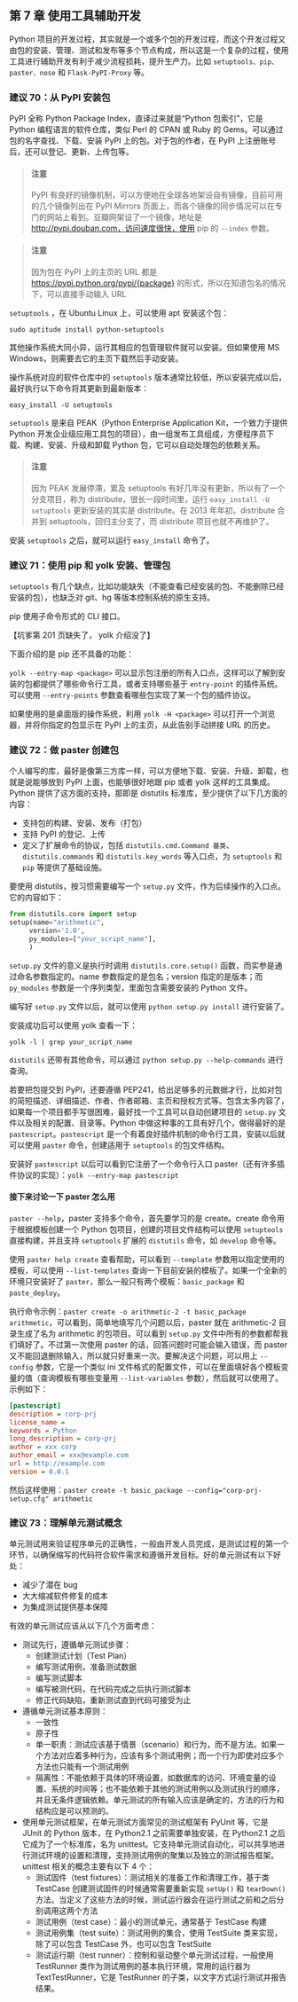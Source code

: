 ## 第 7 章 使用工具辅助开发

Python 项目的开发过程，其实就是一个或多个包的开发过程，而这个开发过程又由包的安装、管理、测试和发布等多个节点构成，所以这是一个复杂的过程，使用工具进行辅助开发有利于减少流程损耗，提升生产力。比如 `setuptools、pip、paster、nose` 和 `Flask-PyPI-Proxy` 等。

### 建议 70：从 PyPI 安装包

PyPI 全称 Python Package Index，直译过来就是“Python 包索引”，它是 Python 编程语言的软件仓库，类似 Perl 的 CPAN 或 Ruby 的 Gems。可以通过包的名字查找、下载、安装 PyPI 上的包。对于包的作者，在 PyPI 上注册账号后，还可以登记、更新、上传包等。

> #### 注意
>
> PyPI 有良好的镜像机制，可以方便地在全球各地架设自有镜像，目前可用的几个镜像列出在 PyPI Mirrors 页面上，而各个镜像的同步情况可以在专门的网站上看到。豆瓣网架设了一个镜像，地址是 http://pypi.douban.com，访问速度很快，使用 pip 的 `--index` 参数。

> #### 注意
>
> 因为包在 PyPI 上的主页的 URL 都是 https://pypi.python.org/pypi/{package} 的形式，所以在知道包名的情况下，可以直接手动输入 URL

`setuptools` ，在 Ubuntu Linux 上，可以使用 apt 安装这个包：

`sudo aptitude install python-setuptools`

其他操作系统大同小异，运行其相应的包管理软件就可以安装。但如果使用 MS Windows，则需要去它的主页下载然后手动安装。

操作系统对应的软件仓库中的 `setuptools` 版本通常比较低，所以安装完成以后，最好执行以下命令将其更新到最新版本：

`easy_install -U setuptools`

`setuptools` 是来自 PEAK（Python Enterprise Application Kit，一个致力于提供 Python 开发企业级应用工具包的项目），由一组发布工具组成，方便程序员下载、构建、安装、升级和卸载 Python 包，它可以自动处理包的依赖关系。

> #### 注意
>
> 因为 PEAK 发展停滞，累及 setuptools 有好几年没有更新，所以有了一个分支项目，称为 distribute，很长一段时间里，运行 `easy_install -U setuptools` 更新安装的其实是 distribute。在 2013 年年初，distribute 合并到 setuptools，回归主分支了，而 distribute 项目也就不再维护了。

安装 `setuptools` 之后，就可以运行 `easy_install` 命令了。

### 建议 71：使用 pip 和 yolk 安装、管理包

`setuptools` 有几个缺点，比如功能缺失（不能查看已经安装的包、不能删除已经安装的包），也缺乏对 git、hg 等版本控制系统的原生支持。

pip 使用子命令形式的 CLI 接口。

【坑爹第 201 页缺失了， yolk 介绍没了】

下面介绍的是 pip 还不具备的功能：

`yolk --entry-map <package>` 可以显示包注册的所有入口点，这样可以了解到安装的包都提供了哪些命令行工具，或者支持哪些基于 `entry-point` 的插件系统。可以使用 `--entry-points` 参数查看哪些包实现了某一个包的插件协议。

如果使用的是桌面版的操作系统，利用 `yolk -H <package>` 可以打开一个浏览器，并将你指定的包显示在 PyPI 上的主页，从此告别手动拼接 URL 的历史。

### 建议 72：做 paster 创建包

个人编写的库，最好是像第三方库一样，可以方便地下载、安装、升级、卸载，也就是说能够放到 PyPI 上面，也能够很好地跟 pip 或者 yolk 这样的工具集成。Python 提供了这方面的支持，那即是 distutils 标准库，至少提供了以下几方面的内容：

* 支持包的构建、安装、发布（打包）
* 支持 PyPI 的登记、上传
* 定义了扩展命令的协议，包括 `distutils.cmd.Command 基类`、`distutils.commands` 和 `distutils.key_words` 等入口点，为 `setuptools` 和 `pip` 等提供了基础设施。


要使用 distutils，按习惯需要编写一个 `setup.py` 文件，作为后续操作的入口点。它的内容如下：

```python
from distutils.core import setup
setup(name="arithmetic",
     version='1.0',
     py_modules=["your_script_name"],
     )
```

`setup.py` 文件的意义是执行时调用 `distutils.core.setup()` 函数，而实参是通过命名参数指定的。name 参数指定的是包名；version 指定的是版本；而 `py_modules` 参数是一个序列类型，里面包含需要安装的 Python 文件。

编写好 `setup.py` 文件以后，就可以使用 `python setup.py install` 进行安装了。

安装成功后可以使用 yolk 查看一下：

`yolk -l | grep your_script_name`

`distutils` 还带有其他命令，可以通过 `python setup.py --help-commands` 进行查询。

若要把包提交到 PyPI，还要遵循 PEP241，给出足够多的元数据才行，比如对包的简短描述、详细描述、作者、作者邮箱、主页和授权方式等。包含太多内容了，如果每一个项目都手写很困难，最好找一个工具可以自动创建项目的 `setup.py` 文件以及相关的配置、目录等。Python 中做这种事的工具有好几个，做得最好的是 `pastescript`。`pastescript` 是一个有着良好插件机制的命令行工具，安装以后就可以使用 `paster` 命令，创建适用于 `setuptools` 的包文件结构。

安装好 `pastescript` 以后可以看到它注册了一个命令行入口 paster（还有许多插件协议的实现）：`yolk --entry-map pastescript`

#### 接下来讨论一下 paster 怎么用

`paster --help`，paster 支持多个命令，首先要学习的是 create。create 命令用于根据模板创建一个 Python 包项目，创建的项目文件结构可以使用 `setuptools` 直接构建，并且支持 `setuptools` 扩展的 `distutils` 命令，如 `develop` 命令等。

使用 `paster help create` 查看帮助，可以看到 `--template` 参数用以指定使用的模板，可以使用 `--list-templates` 查询一下目前安装的模板了。如果一个全新的环境只安装好了 `paster`，那么一般只有两个模板：`basic_package` 和 `paste_deploy`。

执行命令示例：`paster create -o arithmetic-2 -t basic_package arithmetic`，可以看到，简单地填写几个问题以后，paster 就在 arithmetic-2 目录生成了名为 arithmetic 的包项目。可以看到 `setup.py` 文件中所有的参数都帮我们填好了。不过第一次使用 paster 的话，回答问题时可能会输入错误，而 paster 又不能回退删除输入，所以就只好重来一次。要解决这个问题，可以用上 `--config` 参数，它是一个类似 ini 文件格式的配置文件，可以在里面填好各个模板变量的值（查询模板有哪些变量用 `--list-variables` 参数），然后就可以使用了。示例如下：

```ini
[pastescript]
description = corp-prj
license_name = 
keywords = Python
long_description = corp-prj
author = xxx corp
author_email = xxx@example.com
url = http://example.com
version = 0.0.1
```

然后这样使用：`paster create -t basic_package --config="corp-prj-setup.cfg" arithmetic`

### 建议 73：理解单元测试概念

单元测试用来验证程序单元的正确性，一般由开发人员完成，是测试过程的第一个环节，以确保缩写的代码符合软件需求和遵循开发目标。好的单元测试有以下好处：

* 减少了潜在 bug
* 大大缩减软件修复的成本
* 为集成测试提供基本保障

有效的单元测试应该从以下几个方面考虑：

* 测试先行，遵循单元测试步骤：
  * 创建测试计划（Test Plan）
  * 编写测试用例，准备测试数据
  * 编写测试脚本
  * 编写被测代码，在代码完成之后执行测试脚本
  * 修正代码缺陷，重新测试直到代码可接受为止
* 遵循单元测试基本原则：
  * 一致性
  * 原子性
  * 单一职责：测试应该基于情景（scenario）和行为，而不是方法。如果一个方法对应着多种行为，应该有多个测试用例；而一个行为即使对应多个方法也只能有一个测试用例
  * 隔离性：不能依赖于具体的环境设置，如数据库的访问、环境变量的设置、系统的时间等；也不能依赖于其他的测试用例以及测试执行的顺序，并且无条件逻辑依赖。单元测试的所有输入应该是确定的，方法的行为和结构应是可以预测的。
* 使用单元测试框架，在单元测试方面常见的测试框架有 PyUnit 等，它是 JUnit 的 Python 版本，在 Python2.1 之前需要单独安装，在 Python2.1 之后它成为了一个标准库，名为 unittest。它支持单元测试自动化，可以共享地进行测试环境的设置和清理，支持测试用例的聚集以及独立的测试报告框架。unittest 相关的概念主要有以下 4 个：
  * 测试固件（test fixtures）：测试相关的准备工作和清理工作，基于类 TestCase 创建测试固件的时候通常需要重新实现 `setUp()` 和 `tearDown()` 方法。当定义了这些方法的时候，测试运行器会在运行测试之前和之后分别调用这两个方法
  * 测试用例（test case）：最小的测试单元，通常基于 TestCase 构建
  * 测试用例集（test suite）：测试用例的集合，使用 TestSuite 类来实现，除了可以包含 TestCase 外，也可以包含 TestSuite
  * 测试运行期（test runner）：控制和驱动整个单元测试过程，一般使用 TestRunner 类作为测试用例的基本执行环境，常用的运行器为 TextTestRunner，它是 TestRunner 的子类，以文字方式运行测试并报告结果。


